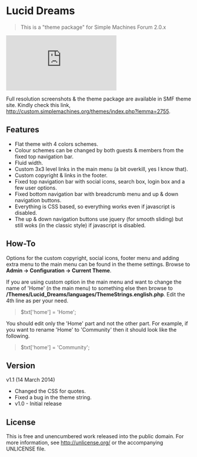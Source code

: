 Lucid Dreams
============

> This is a "theme package" for Simple Machines Forum 2.0.x

![Post_Blue](http://custom.simplemachines.org/themes/index.php?action=download;lemma=2755;id=17105;image=thumb)

Full resolution screenshots & the theme package are available in SMF theme site. Kindly check this link, http://custom.simplemachines.org/themes/index.php?lemma=2755.

Features
--------

* Flat theme with 4 colors schemes.
* Colour schemes can be changed by both guests & members from the fixed top navigation bar.
* Fluid width.
* Custom 3x3 level links in the main menu (a bit overkill, yes I know that).
* Custom copyright & links in the footer.
* Fixed top navigation bar with social icons, search box, login box and a few user options.
* Fixed bottom navigation bar with breadcrumb menu and up & down navigation buttons.
* Everything is CSS based, so everything works even if javascript is disabled.
* The up & down navigation buttons use jquery (for smooth sliding) but still woks (in the classic style) if javascript is disabled.

How-To
------
Options for the custom copyright, social icons, footer menu and adding extra menu to the main menu can be found in the theme settings. Browse to **Admin -> Configuration -> Current Theme**.

If you are using custom option in the main menu and want to change the name of 'Home' (n the main menu) to something else then browse to **/Themes/Lucid_Dreams/languages/ThemeStrings.english.php**. Edit the 4th line as per your need.
>$txt['home'] = 'Home';


You should edit only the 'Home' part and not the other part. For example, if you want to rename 'Home' to 'Community' then it should look like the following.
> $txt['home'] = 'Community';

Version
-------
v1.1 (14 March 2014)
  * Changed the CSS for quotes.
  * Fixed a bug in the theme string.
* v1.0 - Initial release

License
-------
This is free and unencumbered work released into the public domain. For more information, see <http://unlicense.org/> or the accompanying UNLICENSE file.
